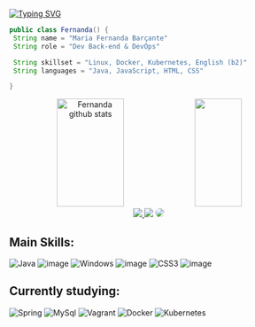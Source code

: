 

[![Typing SVG](https://readme-typing-svg.herokuapp.com/?color=f0ebd8&size=35&center=true&vCenter=true&width=1000&lines=Hey+I'm+Maria+Fernanda;I'm+19+years+old;I'm+from+Brazil;I'm+Graduating+in+software+engineering;Be+Welcome!+:%29)](https://git.io/typing-svg)

```java
public class Fernanda() {
 String name = "Maria Fernanda Barçante"
 String role = "Dev Back-end & DevOps"

 String skillset = "Linux, Docker, Kubernetes, English (b2)"
 String languages = "Java, JavaScript, HTML, CSS"

}
```



<div align="center">  
  <img width="49%" height="195px" src="https://github-readme-stats.vercel.app/api?username=ferbarcante&show_icons=true&count_private=true&hide_border=true&title_color=f0ebd8&icon_color=3e5c76&text_color=f0ebd8&bg_color=0d1117" alt="Fernanda github stats" /> 
  <img width="41%" height="195px" src="https://github-readme-stats.vercel.app/api/top-langs/?username=ferbarcante&layout=compact&hide_border=true&title_color=f0ebd8&text_color=f0ebd8&bg_color=0d1117" />
</div>

<div align="center"> 
<a href="https://www.instagram.com/pinkqio/" target="_blank"><img src="https://img.shields.io/badge/-Instagram-%23E4405F?style=for-the-badge&logo=instagram&logoColor=white"</a>
<a href = "mailto:ferbarcante@gmail.com"> <img src="https://img.shields.io/badge/-Gmail-%23333?style=for-the-badge&logo=gmail&logoColor=white" target="_blank"></a>
<a href="https://www.linkedin.com/in/maria-fernanda-barçante-7b7726216/" target="_blank"><img src="https://img.shields.io/badge/-LinkedIn-%230077B5?style=for-the-badge&logo=linkedin&logoColor=white" style="border-radius: 30px" target="_blank"></a> 
 </div>

  
## Main Skills:

![Java](https://img.shields.io/badge/Java-04080f?style=for-the-badge&logo=openjdk&logoColor=white)
![image](https://img.shields.io/badge/Linux-04080f?style=for-the-badge&logo=linux&logoColor=f0ebd8)
![Windows](https://img.shields.io/badge/Windows-04080f?style=for-the-badge&logo=windows&logoColor=f0ebd8)
![image](https://img.shields.io/badge/HTML5-04080f?style=for-the-badge&logo=html5&logoColor=f0ebd8)
![CSS3](https://img.shields.io/badge/CSS3-04080f?style=for-the-badge&logo=css3&logoColor=f0ebd8)
![image](https://img.shields.io/badge/GIT-04080f?style=for-the-badge&logo=git&logoColor=f0ebd8)


## Currently studying:

![Spring](https://img.shields.io/badge/Spring-04080f?style=for-the-badge&logo=spring&logoColor=white)
![MySql](https://img.shields.io/badge/MySQL-04080f?style=for-the-badge&logo=mysql&logoColor=white)
![Vagrant](https://img.shields.io/badge/Vagrant-04080f?style=for-the-badge&logo=Vagrant&logoColor=white)
![Docker](https://img.shields.io/badge/Docker-04080f?style=for-the-badge&logo=Docker&logoColor=white)
![Kubernetes](https://img.shields.io/badge/Kubernetes-04080f?style=for-the-badge&logo=Kubernetes&logoColor=white)
